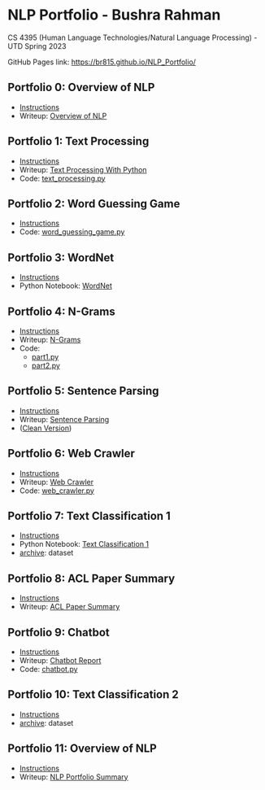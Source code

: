 # NLP Portfolio - Bushra Rahman
CS 4395 (Human Language Technologies/Natural Language Processing) - UTD Spring 2023

GitHub Pages link: https://br815.github.io/NLP_Portfolio/

## Portfolio 0: Overview of NLP
* [Instructions](/Portfolio0/Instructions0_Setup.pdf)
* Writeup: [Overview of NLP](/Portfolio0/Overview_of_NLP.pdf)

## Portfolio 1: Text Processing
* [Instructions](/Portfolio1/Instructions1_Text_Processing_with_Python.pdf)
* Writeup: [Text Processing With Python](/Portfolio1/Text_Processing_With_Python.pdf)
* Code: [text_processing.py](/Portfolio1/text_processing.py)

## Portfolio 2: Word Guessing Game
* [Instructions](/Portfolio2/Instructions2_Word_Guess_Game.pdf)
* Code: [word_guessing_game.py](/Portfolio2/word_guessing_game.py)

## Portfolio 3: WordNet
* [Instructions](/Portfolio3/Instructions3_WordNet.pdf)
* Python Notebook: [WordNet](/Portfolio3/WordNet.pdf)

## Portfolio 4: N-Grams
* [Instructions](/Portfolio4/Instructions4_N-grams.pdf)
* Writeup: [N-Grams](/Portfolio4/NGrams.pdf)
* Code: 
  * [part1.py](/Portfolio4/part1.py)
  * [part2.py](/Portfolio4/part2.py)

## Portfolio 5: Sentence Parsing
* [Instructions](/Portfolio5/Instructions5_Sentence_Parsing.pdf)
* Writeup: [Sentence Parsing](/Portfolio5/Sentence_Parsing.pdf)
* ([Clean Version](/Portfolio5/Sentence_Parsing_Clean.pdf))

## Portfolio 6: Web Crawler
* [Instructions](/Portfolio6/Instructions6_Web_Crawler.pdf)
* Writeup: [Web Crawler](/Portfolio6/Web_Crawler.pdf)
* Code: [web_crawler.py](/Portfolio6/web_crawler.py)

## Portfolio 7: Text Classification 1
* [Instructions](/Portfolio7/Instructions7_Text_Classification_1.pdf)
* Python Notebook: [Text Classification 1](/Portfolio7/Text_Classification_1.pdf)
* [archive](/archive): dataset

## Portfolio 8: ACL Paper Summary
* [Instructions](/Portfolio8/Instructions8_ACL_Paper_Summary.pdf)
* Writeup: [ACL Paper Summary](/Portfolio8/ACL_Paper_Summary.pdf)

## Portfolio 9: Chatbot
* [Instructions](/Portfolio9/Instructions9_Chatbot.pdf)
* Writeup: [Chatbot Report](/Portfolio9/Chatbot_Report.pdf)
* Code: [chatbot.py](/Portfolio9/chatbot.py)

## Portfolio 10: Text Classification 2
* [Instructions](/Portfolio10/Instructions10_Text_Classification_2.pdf)
* [archive](/archive): dataset

## Portfolio 11: Overview of NLP
* [Instructions](/Portfolio11/Instructions11_Portfolio_Summary_NLP.pdf)
* Writeup: [NLP Portfolio Summary](/Portfolio11/Portfolio_Summary_NLP.pdf)
